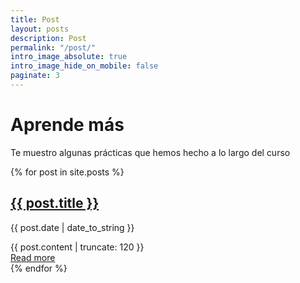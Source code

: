 ```yaml
---
title: Post
layout: posts
description: Post
permalink: "/post/"
intro_image_absolute: true
intro_image_hide_on_mobile: false
paginate: 3
---
```


# Aprende más

Te muestro algunas prácticas que hemos hecho a lo largo del curso



{% for post in site.posts %}
  <div class="post">
    <h2><a href="{{ post.url }}">{{ post.title }}</a></h2>
    <p>{{ post.date | date_to_string }}</p>
    <div class="post-content">{{ post.content | truncate: 120 }}</div>
    <a href="{{ post.url }}">Read more</a>
  </div>
{% endfor %}